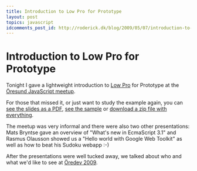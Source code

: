 ```yaml
---
title: Introduction to Low Pro for Prototype
layout: post
topics: javascript
idcomments_post_id: http://roderick.dk/blog/2009/05/07/introduction-to-low-pro-for-prototype/
---
```


# Introduction to Low Pro for Prototype

Tonight I gave a lightweight introduction to [Low Pro](http://lowprojs.com) for Prototype at the [Öresund JavaScript meetup](http://www.meetup.com/The-Oresund-JavaScript-Meetup/).

For those that missed it, or just want to study the example again, you can [see the slides as a PDF](/presentations/introduction-to-low-pro-for-prototype/Introduction-to-Low-Pro-for-Prototype.pdf), [see the sample](/presentations/introduction-to-low-pro-for-prototype/intro.html) or [download a zip file with everything](presentations/introduction-to-low-pro-for-prototype/Introduction-to-Low-Pro-for-Prototype.zip).

The meetup was very informal and there were also two other presentations: Mats Bryntse gave an overview of "What's new in EcmaScript 3.1" and Rasmus Olausson showed us a "Hello world with Google Web Toolkit" as well as how to beat his Sudoku webapp :-)

After the presentations were well tucked away, we talked about who and what we'd like to see at [Öredev 2009](http://www.oredev.org/).